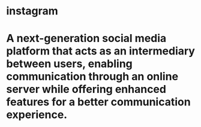# instagram

# A next-generation social media platform that acts as an intermediary between users, enabling communication through an online server while offering enhanced features for a better communication experience.